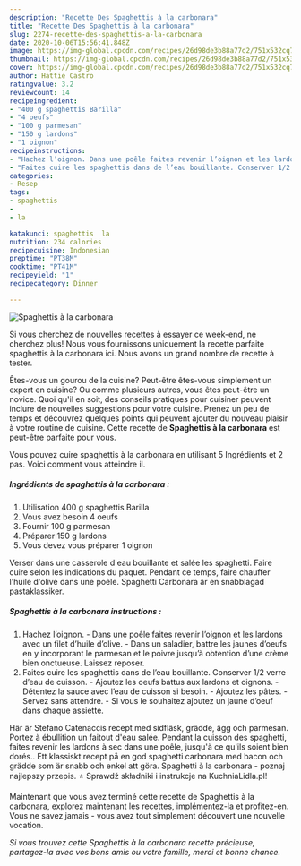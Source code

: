 ```yaml
---
description: "Recette Des Spaghettis à la carbonara"
title: "Recette Des Spaghettis à la carbonara"
slug: 2274-recette-des-spaghettis-a-la-carbonara
date: 2020-10-06T15:56:41.848Z
image: https://img-global.cpcdn.com/recipes/26d98de3b88a77d2/751x532cq70/spaghettis-a-la-carbonara-photo-principale-de-la-recette.jpg
thumbnail: https://img-global.cpcdn.com/recipes/26d98de3b88a77d2/751x532cq70/spaghettis-a-la-carbonara-photo-principale-de-la-recette.jpg
cover: https://img-global.cpcdn.com/recipes/26d98de3b88a77d2/751x532cq70/spaghettis-a-la-carbonara-photo-principale-de-la-recette.jpg
author: Hattie Castro
ratingvalue: 3.2
reviewcount: 14
recipeingredient:
- "400 g spaghettis Barilla"
- "4 oeufs"
- "100 g parmesan"
- "150 g lardons"
- "1 oignon"
recipeinstructions:
- "Hachez l’oignon. Dans une poêle faites revenir l’oignon et les lardons avec un filet d’huile d’olive.  Dans un saladier, battre les jaunes d’oeufs en y incorporant le parmesan et le poivre jusqu’à obtention d’une crème bien onctueuse. Laissez reposer."
- "Faites cuire les spaghettis dans de l’eau bouillante. Conserver 1/2 verre d’eau de cuisson.  Ajoutez les oeufs battus aux lardons et oignons. Détentez la sauce avec l’eau de cuisson si besoin. Ajoutez les pâtes. Servez sans attendre. Si vous le souhaitez ajoutez un jaune d’oeuf dans chaque assiette."
categories:
- Resep
tags:
- spaghettis
- 
- la

katakunci: spaghettis  la 
nutrition: 234 calories
recipecuisine: Indonesian
preptime: "PT38M"
cooktime: "PT41M"
recipeyield: "1"
recipecategory: Dinner

---
```



![Spaghettis à la carbonara](https://img-global.cpcdn.com/recipes/26d98de3b88a77d2/751x532cq70/spaghettis-a-la-carbonara-photo-principale-de-la-recette.jpg)

Si vous cherchez de nouvelles recettes à essayer ce week-end, ne cherchez plus! Nous vous fournissons uniquement la recette parfaite spaghettis à la carbonara ici. Nous avons un grand nombre de recette à tester.

Êtes-vous un gourou de la cuisine? Peut-être êtes-vous simplement un expert en cuisine? Ou comme plusieurs autres, vous êtes peut-être un novice. Quoi qu'il en soit, des conseils pratiques pour cuisiner peuvent inclure de nouvelles suggestions pour votre cuisine. Prenez un peu de temps et découvrez quelques points qui peuvent ajouter du nouveau plaisir à votre routine de cuisine. Cette recette de <strong> Spaghettis à la carbonara </strong> est peut-être parfaite pour vous.

<!--inarticleads1-->

Vous pouvez cuire spaghettis à la carbonara en utilisant 5 Ingrédients et 2 pas. Voici comment vous atteindre il.

##### Ingrédients de spaghettis à la carbonara :

1. Utilisation 400 g spaghettis Barilla
1. Vous avez besoin 4 oeufs
1. Fournir 100 g parmesan
1. Préparer 150 g lardons
1. Vous devez vous préparer 1 oignon


Verser dans une casserole d&#39;eau bouillante et salée les spaghetti. Faire cuire selon les indications du paquet. Pendant ce temps, faire chauffer l&#39;huile d&#39;olive dans une poêle. Spaghetti Carbonara är en snabblagad pastaklassiker. 

<!--inarticleads2-->

##### Spaghettis à la carbonara instructions :

1. Hachez l’oignon. - Dans une poêle faites revenir l’oignon et les lardons avec un filet d’huile d’olive.  - Dans un saladier, battre les jaunes d’oeufs en y incorporant le parmesan et le poivre jusqu’à obtention d’une crème bien onctueuse. Laissez reposer.
1. Faites cuire les spaghettis dans de l’eau bouillante. Conserver 1/2 verre d’eau de cuisson.  - Ajoutez les oeufs battus aux lardons et oignons. - Détentez la sauce avec l’eau de cuisson si besoin. - Ajoutez les pâtes. - Servez sans attendre. - Si vous le souhaitez ajoutez un jaune d’oeuf dans chaque assiette.


Här är Stefano Catenaccis recept med sidfläsk, grädde, ägg och parmesan. Portez à ébullition un faitout d&#39;eau salée. Pendant la cuisson des spaghetti, faites revenir les lardons à sec dans une poêle, jusqu&#39;à ce qu&#39;ils soient bien dorés.. Ett klassiskt recept på en god spaghetti carbonara med bacon och grädde som är snabb och enkel att göra. Spaghetti à la carbonara - poznaj najlepszy przepis. ⭐ Sprawdź składniki i instrukcje na KuchniaLidla.pl! 

<!--inarticleads1-->

<p>
Maintenant que vous avez terminé cette recette de Spaghettis à la carbonara, explorez maintenant les recettes, implémentez-la et profitez-en. Vous ne savez jamais - vous avez tout simplement découvert une nouvelle vocation.
</p>

<p>
<i>Si vous trouvez cette Spaghettis à la carbonara recette précieuse, partagez-la avec vos bons amis ou votre famille, merci et bonne chance.</i>
</p>
